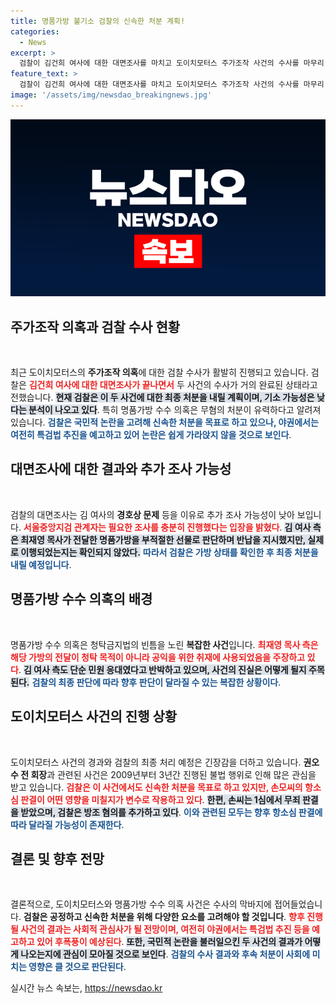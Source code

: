 ```yaml
---
title: 명품가방 불기소 검찰의 신속한 처분 계획!
categories:
  - News
excerpt: >
  검찰이 김건희 여사에 대한 대면조사를 마치고 도이치모터스 주가조작 사건의 수사를 마무리 짓는다. 그러나 법조계에서는 기소 가능성이 낮다는 분석이 나오면서 논란은 계속될 전망이다. 명품가방 의혹도 무혐의 처분이 유력해 보이며, 국민들의 관심이 집중되고 있다.
feature_text: >
  검찰이 김건희 여사에 대한 대면조사를 마치고 도이치모터스 주가조작 사건의 수사를 마무리 짓는다. 그러나 법조계에서는 기소 가능성이 낮다는 분석이 나오면서 논란은 계속될 전망이다. 명품가방 의혹도 무혐의 처분이 유력해 보이며, 국민들의 관심이 집중되고 있다.
image: '/assets/img/newsdao_breakingnews.jpg'
---
```


<p><img src="/assets/img/newsdao_breakingnews.jpg" alt="bookingtag 속보" /></p>

<h2 data-ke-size="size26">주가조작 의혹과 검찰 수사 현황</h2>

<p data-ke-size="size16">&nbsp;</p>

<p>최근 도이치모터스의 <b>주가조작 의혹</b>에 대한 검찰 수사가 활발히 진행되고 있습니다. 검찰은 <b><span style="color: #ee2323;">김건희 여사에 대한 대면조사가 끝나면서</span></b> 두 사건의 수사가 거의 완료된 상태라고 전했습니다. <b><span style="background-color: #21538527;">현재 검찰은 이 두 사건에 대한 최종 처분을 내릴 계획이며, 기소 가능성은 낮다는 분석이 나오고 있다</span></b>. 특히 명품가방 수수 의혹은 무혐의 처분이 유력하다고 알려져 있습니다. <b><span style="color: #1a5490;">검찰은 국민적 논란을 고려해 신속한 처분을 목표로 하고 있으나, 야권에서는 여전히 특검법 추진을 예고하고 있어 논란은 쉽게 가라앉지 않을 것으로 보인다</span></b>.</p>

<h2 data-ke-size="size26">대면조사에 대한 결과와 추가 조사 가능성</h2>

<p data-ke-size="size16">&nbsp;</p>

<p>검찰의 대면조사는 김 여사의 <b>경호상 문제</b> 등을 이유로 추가 조사 가능성이 낮아 보입니다. <b><span style="color: #ee2323;">서울중앙지검 관계자는 필요한 조사를 충분히 진행했다는 입장을 밝혔다</span></b>. <b><span style="background-color: #21538527;">김 여사 측은 최재영 목사가 전달한 명품가방을 부적절한 선물로 판단하며 반납을 지시했지만, 실제로 이행되었는지는 확인되지 않았다.</span></b> <b><span style="color: #1a5490;">따라서 검찰은 가방 상태를 확인한 후 최종 처분을 내릴 예정입니다</span></b>.</p>

<h2 data-ke-size="size26">명품가방 수수 의혹의 배경</h2>

<p data-ke-size="size16">&nbsp;</p>

<p>명품가방 수수 의혹은 청탁금지법의 빈틈을 노린 <b>복잡한 사건</b>입니다. <b><span style="color: #ee2323;">최재영 목사 측은 해당 가방의 전달이 청탁 목적이 아니라 공익을 위한 취재에 사용되었음을 주장하고 있다</span></b>. <b><span style="background-color: #21538527;">김 여사 측도 단순 민원 응대였다고 반박하고 있으며, 사건의 진실은 어떻게 될지 주목된다.</span></b> <b><span style="color: #1a5490;">검찰의 최종 판단에 따라 향후 판단이 달라질 수 있는 복잡한 상황이다</span></b>.</p>

<h2 data-ke-size="size26">도이치모터스 사건의 진행 상황</h2>

<p data-ke-size="size16">&nbsp;</p>

<p>도이치모터스 사건의 경과와 검찰의 최종 처리 예정은 긴장감을 더하고 있습니다. <b>권오수 전 회장</b>과 관련된 사건은 2009년부터 3년간 진행된 불법 행위로 인해 많은 관심을 받고 있습니다. <b><span style="color: #ee2323;">검찰은 이 사건에서도 신속한 처분을 목표로 하고 있지만, 손모씨의 항소심 판결이 어떤 영향을 미칠지가 변수로 작용하고 있다</span></b>. <b><span style="background-color: #21538527;">한편, 손씨는 1심에서 무죄 판결을 받았으며, 검찰은 방조 혐의를 추가하고 있다</span></b>. <b><span style="color: #1a5490;">이와 관련된 모두는 향후 항소심 판결에 따라 달라질 가능성이 존재한다</span></b>.</p>

<h2 data-ke-size="size26">결론 및 향후 전망</h2>

<p data-ke-size="size16">&nbsp;</p>

<p>결론적으로, 도이치모터스와 명품가방 수수 의혹 사건은 수사의 막바지에 접어들었습니다. <b>검찰은 공정하고 신속한 처분을 위해 다양한 요소를 고려해야 할 것입니다</b>. <b><span style="color: #ee2323;">향후 진행될 사건의 결과는 사회적 관심사가 될 전망이며, 여전히 야권에서는 특검법 추진 등을 예고하고 있어 후폭풍이 예상된다</span></b>. <b><span style="background-color: #21538527;">또한, 국민적 논란을 불러일으킨 두 사건의 결과가 어떻게 나오는지에 관심이 모아질 것으로 보인다</span></b>. <b><span style="color: #1a5490;">검찰의 수사 결과와 후속 처분이 사회에 미치는 영향은 클 것으로 판단된다</span></b>.</p>
실시간 뉴스 속보는, <a href="https://newsdao.kr" rel="dofollow">https://newsdao.kr</a>


